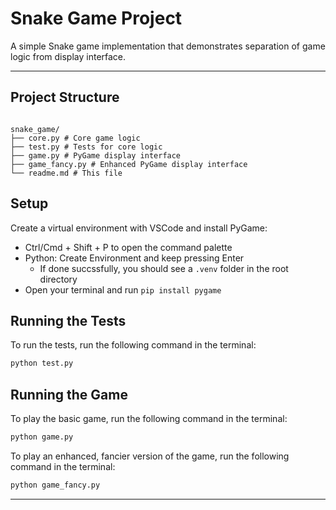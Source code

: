 # Snake Game Project

A simple Snake game implementation that demonstrates separation of game logic from display interface.

---

## Project Structure

```plaintext

snake_game/
├── core.py # Core game logic
├── test.py # Tests for core logic
├── game.py # PyGame display interface
├── game_fancy.py # Enhanced PyGame display interface
└── readme.md # This file

```

## Setup

Create a virtual environment with VSCode and install PyGame:

- Ctrl/Cmd + Shift + P to open the command palette
- Python: Create Environment and keep pressing Enter
  - If done succssfully, you should see a `.venv` folder in the root directory
- Open your terminal and run `pip install pygame`

## Running the Tests

To run the tests, run the following command in the terminal:

```bash
python test.py
```

## Running the Game

To play the basic game, run the following command in the terminal:

```bash
python game.py
```

To play an enhanced, fancier version of the game, run the following command in the terminal:

```bash
python game_fancy.py
```

---
